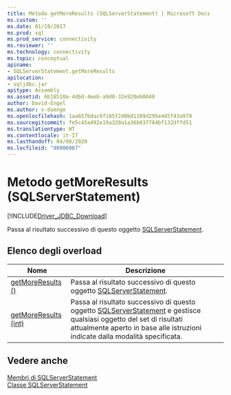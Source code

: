 ```yaml
---
title: Metodo getMoreResults (SQLServerStatement) | Microsoft Docs
ms.custom: ''
ms.date: 01/19/2017
ms.prod: sql
ms.prod_service: connectivity
ms.reviewer: ''
ms.technology: connectivity
ms.topic: conceptual
apiname:
- SQLServerStatement.getMoreResults
apilocation:
- sqljdbc.jar
apitype: Assembly
ms.assetid: 6b18510a-4d6d-4eeb-a9d0-32e920eb0048
author: David-Engel
ms.author: v-daenge
ms.openlocfilehash: 1aa657bdac6f185f240bd1109d295e4d5f43a979
ms.sourcegitcommit: fe5c45a492e19a320a1a36b037704bf132dffd51
ms.translationtype: HT
ms.contentlocale: it-IT
ms.lasthandoff: 04/08/2020
ms.locfileid: "80906067"
---
```

# <a name="getmoreresults-method-sqlserverstatement"></a>Metodo getMoreResults (SQLServerStatement)
[!INCLUDE[Driver_JDBC_Download](../../../includes/driver_jdbc_download.md)]

  Passa al risultato successivo di questo oggetto [SQLServerStatement](../../../connect/jdbc/reference/sqlserverstatement-class.md).  
  
## <a name="overload-list"></a>Elenco degli overload  
  
|Nome|Descrizione|  
|----------|-----------------|  
|[getMoreResults ()](../../../connect/jdbc/reference/getmoreresults-method.md)|Passa al risultato successivo di questo oggetto [SQLServerStatement](../../../connect/jdbc/reference/sqlserverstatement-class.md).|  
|[getMoreResults (int)](../../../connect/jdbc/reference/getmoreresults-method-int.md)|Passa al risultato successivo di questo oggetto [SQLServerStatement](../../../connect/jdbc/reference/sqlserverstatement-class.md) e gestisce qualsiasi oggetto del set di risultati attualmente aperto in base alle istruzioni indicate dalla modalità specificata.|  
  
## <a name="see-also"></a>Vedere anche  
 [Membri di SQLServerStatement](../../../connect/jdbc/reference/sqlserverstatement-members.md)   
 [Classe SQLServerStatement](../../../connect/jdbc/reference/sqlserverstatement-class.md)  
  
  
